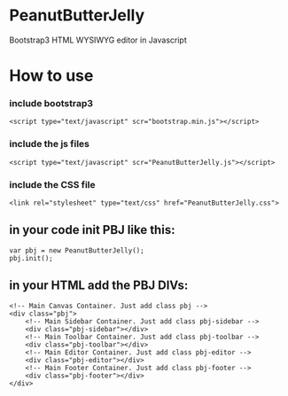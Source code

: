 PeanutButterJelly
=================

Bootstrap3 HTML WYSIWYG editor in Javascript

# How to use

### include bootstrap3
	<script type="text/javascript" scr="bootstrap.min.js"></script>


### include the js files

	<script type="text/javascript" scr="PeanutButterJelly.js"></script>

### include the CSS file

	<link rel="stylesheet" type="text/css" href="PeanutButterJelly.css">
	
## in your code init PBJ like this:	

	var pbj = new PeanutButterJelly();
	pbj.init();
	
## in your HTML add the PBJ DIVs:

	<!-- Main Canvas Container. Just add class pbj -->
	<div class="pbj">
		<!-- Main Sidebar Container. Just add class pbj-sidebar -->
		<div class="pbj-sidebar"></div>
		<!-- Main Toolbar Container. Just add class pbj-toolbar -->
		<div class="pbj-toolbar"></div>
		<!-- Main Editor Container. Just add class pbj-editor -->
		<div class="pbj-editor"></div>
		<!-- Main Footer Container. Just add class pbj-footer -->
		<div class="pbj-footer"></div>
	</div>
	
	

